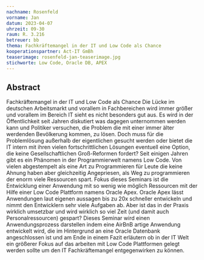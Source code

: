 ```yaml
---
nachname: Rosenfeld
vorname: Jan
datum: 2023-04-07
uhrzeit: 09-30
raum: R. 3.216
betreuer: bb
thema: Fachkräftemangel in der IT und Low Code als Chance
kooperationspartner: Act-IT GmBh
teaserimage: rosenfeld-jan-teaserimage.jpg
stichworte: Low Code, Oracle DB, APEX 
---
```


## Abstract

Fachkräftemangel in der IT und Low Code als Chance
Die Lücke im deutschen Arbeitsmarkt und vorallem in Fachbereichen wird immer größer und vorallem im Bereich IT sieht es nicht besonders gut aus. Es wird in der Öffentlichkeit seit Jahren diskutiert was dagegen unternommen werden kann und Politiker versuchen, die Problem die mit einer immer älter werdenden Bevölkerung kommen, zu lösen. 
Doch muss für die Problemlösung außerhalb der eigentlichen gesucht werden oder bietet die IT intern mit ihren vielen fortschrittlichen Lösungen eventuell eine Option, die keine Gesellschaftlichen Groß-Reformen fordert?
Seit einigen Jahren gibt es ein Phänomen in der Programmierwelt namens Low Code. Von vielen abgestempelt als eine Art zu Programmieren für Leute die keine Ahnung haben aber gleichzeitig Angepriesen, als Weg zu programmieren der enorm viele Ressourcen spart. 
Fokus dieses Seminars ist die Entwicklung einer Anwendung mit so wenig wie möglich Ressourcen mit der Hilfe einer Low Code Plattform namens Oracle Apex.
Oracle Apex lässt Anwendungen laut eigenen aussagen bis zu 20x schneller entwickeln und nimmt den Entwicklern sehr viele Aufgaben ab. Aber ist das in der Praxis wirklich umsetzbar und wird wirklich so viel Zeit (und damit auch Personalressourcen) gespart? 
Dieses Seminar wird einen Anwendungsprozess darstellen indem eine AirBnB artige Anwendung entwickelt wird, die im Hintergrund an eine Oracle Datenbank angeschlossen ist und am Ende in einem Fazit erläutern ob in der IT Welt ein größerer Fokus auf das arbeiten mit Low Code Plattformen gelegt werden sollte um den IT Fachkräftemangel entgegenwirken zu können. 


 

